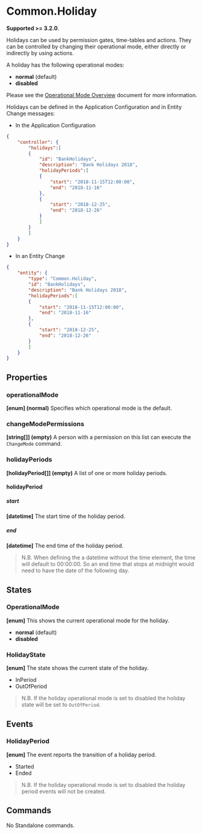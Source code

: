 # Common.Holiday

**Supported >= 3.2.0**.

Holidays can be used by permission gates, time-tables and actions. They can be controlled by changing their operational mode, either directly or indirectly by using actions.

A holiday has the following operational modes:

- **normal** (default)
- **disabled**

Please see the [Operational Mode Overview](../ApplicationConfiguration/ModeOverview.md) document for more information.

Holidays can be defined in the Application Configuration and in Entity Change messages:

- In the Application Configuration

````json
{
    "controller": {
        "holidays":[
        {
            "id": "BankHolidays",
            "description": "Bank Holidays 2018",
            "holidayPeriods":[
            {
                "start": "2018-11-15T12:00:00",
                "end": "2018-11-16"
            },
            {
                "start": "2018-12-25",
                "end": "2018-12-26"
            }
            ]
        }
        ]
    }
}
````

- In an Entity Change

````json
{
    "entity": {
        "type": "Common.Holiday",
        "id": "BankHolidays",
        "description": "Bank Holidays 2018",
        "holidayPeriods":[
        {
            "start": "2018-11-15T12:00:00",
            "end": "2018-11-16"
        },
        {
            "start": "2018-12-25",
            "end": "2018-12-26"
        }
        ]
    }
}
````

## Properties

### operationalMode

**[enum] (normal)** Specifies which operational mode is the default.

### changeModePermissions

**[string[]] (empty)** A person with a permission on this list can execute the `ChangeMode` command.

### holidayPeriods

**[holidayPeriod[]] (empty)** A list of one or more holiday periods.

#### holidayPeriod

##### start

**[datetime]** The start time of the holiday period.

##### end

**[datetime]** The end time of the holiday period.

>N.B. When defining the a datetime without the time element, the time will default to 00:00:00. So an end time that stops at midnight would need to have the date of the following day.

## States

### OperationalMode

**[enum]** This shows the current operational mode for the holiday.

- **normal** (default)
- **disabled**

### HolidayState

**[enum]** The state shows the current state of the holiday.

- InPeriod
- OutOfPeriod

>N.B. If the holiday operational mode is set to disabled the holiday state will be set to `OutOfPeriod`.

## Events

### HolidayPeriod

**[enum]** The event reports the transition of a holiday period.

- Started
- Ended

>N.B. If the holiday operational mode is set to disabled the holiday period events will not be created.

## Commands

No Standalone commands.
